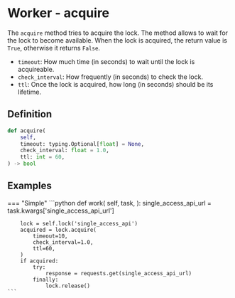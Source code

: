 # Worker - acquire

The `acquire` method tries to acquire the lock. The method allows to wait for the lock to become available. When the lock is acquired, the return value is `True`, otherwise it returns `False`.

- `timeout`: How much time (in seconds) to wait until the lock is acquireable.
- `check_interval`: How frequently (in seconds) to check the lock.
- `ttl`: Once the lock is acquired, how long (in seconds) should be its lifetime.


## Definition

```python
def acquire(
    self,
    timeout: typing.Optional[float] = None,
    check_interval: float = 1.0,
    ttl: int = 60,
) -> bool
```


## Examples

=== "Simple"
    ```python
    def work(
        self,
        task,
    ):
        single_access_api_url = task.kwargs['single_access_api_url']

        lock = self.lock('single_access_api')
        acquired = lock.acquire(
            timeout=10,
            check_interval=1.0,
            ttl=60,
        )
        if acquired:
            try:
                response = requests.get(single_access_api_url)
            finally:
                lock.release()
    ```
